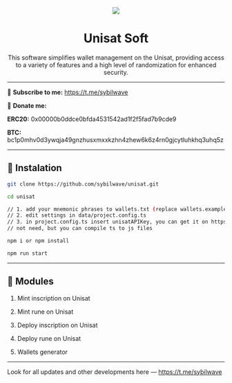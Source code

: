 <div align="center">
<img src="https://i.imgur.com/1351VdY.png"/>
<h1>Unisat Soft</h1>
  <p>This software simplifies wallet management on the Unisat, providing access to a variety of features and a high level of randomization for enhanced security.</p>
</div>

---

🔔 <b>Subscribe to me:</b> https://t.me/sybilwave

🤑 <b>Donate me:</b>

<b>ERC20:</b> 0x00000b0ddce0bfda4531542ad1f2f5fad7b9cde9

<b>BTC:</b> bc1p0mhv0d3ywqja49gnzhusxmxxkzhn4zhew6k6z4rn0gjcytluhkhq3uhq5z

---
<h2>🚀 Instalation</h2>

```bash
git clone https://github.com/sybilwave/unisat.git

cd unisat

// 1. add your mnemonic phrases to wallets.txt (replace wallets.example.txt -> wallets.txt)
// 2. edit settings in data/project.config.ts
// 3. in project.config.ts insert unisatAPIKey, you can get it on https://developer.unisat.io/dashboard
// not need, but you can compile ts to js files

npm i or npm install

npm run start
```

---
<h2>🚨 Modules</h2>

1. Mint inscription on Unisat

2. Mint rune on Unisat

3. Deploy inscription on Unisat

4. Deploy rune on Unisat

5. Wallets generator

---
Look for all updates and other developments here –– https://t.me/sybilwave